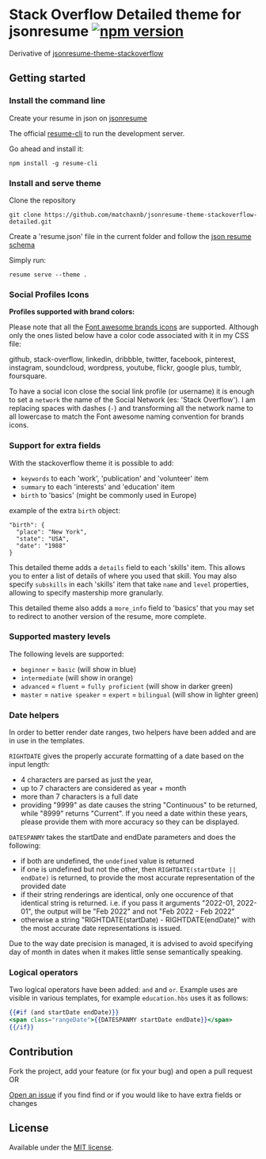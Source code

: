 # Stack Overflow Detailed theme for jsonresume [![npm version](https://badge.fury.io/js/jsonresume-theme-stackoverflow.svg)](http://badge.fury.io/js/jsonresume-theme-stackoverflow-detailed)

Derivative of [jsonresume-theme-stackoverflow](https://github.com/phoinixi/jsonresume-theme-stackoverflow)
## Getting started

### Install the command line

Create your resume in json on [jsonresume](https://jsonresume.org)

The official [resume-cli](https://github.com/jsonresume/resume-cli) to run the development server.

Go ahead and install it:

```
npm install -g resume-cli
```

### Install and serve theme

Clone the repository

```
git clone https://github.com/matchaxnb/jsonresume-theme-stackoverflow-detailed.git
```

Create a 'resume.json' file in the current folder and follow the [json resume schema](https://jsonresume.org/schema/)

Simply run:

```
resume serve --theme .
```

### Social Profiles Icons

**Profiles supported with brand colors:**

Please note that all the [Font awesome brands icons](https://fontawesome.com/search?s=brands) are supported. Although only the ones listed below have a color code associated with it in my CSS file:

github, stack-overflow, linkedin, dribbble, twitter, facebook, pinterest, instagram, soundcloud, wordpress, youtube, flickr, google plus, tumblr, foursquare.

To have a social icon close the social link profile (or username) it is enough to set a `network` the name of the Social Network (es: 'Stack Overflow'). I am replacing spaces with dashes (`-`) and transforming all the network name to all lowercase to match the Font awesome naming convention for brands icons.

### Support for extra fields

With the stackoverflow theme it is possible to add:

- `keywords` to each 'work', 'publication' and 'volunteer' item
- `summary` to each 'interests' and 'education' item
- `birth` to 'basics' (might be commonly used in Europe)

example of the extra `birth` object:

```
"birth": {
  "place": "New York",
  "state": "USA",
  "date": "1988"
}
```

This detailed theme adds a `details` field to each 'skills' item. This allows you to enter a list of details of where you used that skill.
You may also specify `subskills` in each 'skills' item that take `name` and `level` properties, allowing to specify mastership more granularly.

This detailed theme also adds a `more_info` field to 'basics' that you may set to redirect to another version of the resume, more complete.

### Supported mastery levels

The following levels are supported:

- `beginner` = `basic` (will show in blue)
- `intermediate` (will show in orange)
- `advanced` = `fluent` = `fully proficient` (will show in darker green)
- `master` = `native speaker` = `expert` = `bilingual` (will show in lighter green)

### Date helpers

In order to better render date ranges, two helpers have been added and are in use in the templates.

`RIGHTDATE` gives the properly accurate formatting of a date based on the input length:
- 4 characters are parsed as just the year,
- up to 7 characters are considered as year + month
- more than 7 characters is a full date
- providing "9999" as date causes the string "Continuous" to be returned, while "8999" returns "Current". If you need a date within these years, please provide them with more accuracy so they can be displayed.

`DATESPANMY` takes the startDate and endDate parameters and does the following:
- if both are undefined, the `undefined` value is returned
- if one is undefined but not the other, then `RIGHTDATE(startDate || endDate)` is returned, to provide the most accurate representation of the provided date
- if their string renderings are identical, only one occurence of that identical string is returned. i.e. if you pass it arguments "2022-01, 2022-01", the output will be "Feb 2022" and not "Feb 2022 - Feb 2022"
- otherwise a string "RIGHTDATE(startDate) - RIGHTDATE(endDate)" with the most accurate date representations is issued. 

Due to the way date precision is managed, it is advised to avoid specifying day of month in dates when it makes little sense semantically speaking.

### Logical operators

Two logical operators have been added: `and` and `or`. Example uses are visible in various templates, for example `education.hbs` uses it as follows:

```hbs
{{#if (and startDate endDate)}}
<span class="rangeDate">{{DATESPANMY startDate endDate}}</span>
{{/if}}
```

## Contribution

Fork the project, add your feature (or fix your bug) and open a pull request OR

[Open an issue](https://github.com/francescoes/jsonresume-theme-stackoverflow/issues/new) if you find find or if you would like to have extra fields or changes 

## License

Available under the [MIT license](http://opensource.org/licenses/mit-license.php).
